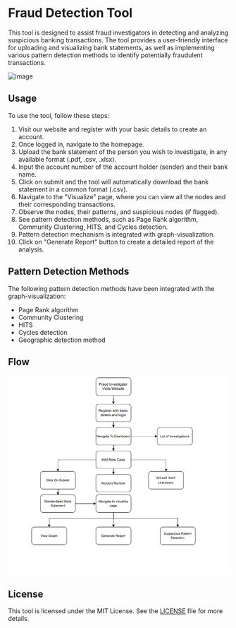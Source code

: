 # Fraud Detection Tool

This tool is designed to assist fraud investigators in detecting and analyzing suspicious banking transactions. The tool provides a user-friendly interface for uploading and visualizing bank statements, as well as implementing various pattern detection methods to identify potentially fraudulent transactions.

![image](https://user-images.githubusercontent.com/59064326/231652965-cd76678b-d5a6-4205-ba79-1f004e01fba4.png)


## Usage

To use the tool, follow these steps:

1. Visit our website and register with your basic details to create an account.
2. Once logged in, navigate to the homepage.
3. Upload the bank statement of the person you wish to investigate, in any available format (.pdf, .csv, .xlsx).
4. Input the account number of the account holder (sender) and their bank name.
5. Click on submit and the tool will automatically download the bank statement in a common format (.csv).
6. Navigate to the "Visualize" page, where you can view all the nodes and their corresponding transactions.
7. Observe the nodes, their patterns, and suspicious nodes (if flagged).
8. See pattern detection methods, such as Page Rank algorithm, Community Clustering, HITS, and Cycles detection.
9. Pattern detection mechanism is integrated with graph-visualization.
10. Click on "Generate Report" button to create a detailed report of the analysis.

## Pattern Detection Methods

The following pattern detection methods have been integrated with the graph-visualization:

- Page Rank algorithm
- Community Clustering
- HITS
- Cycles detection
- Geographic detection method

## Flow

![](https://github.com/gaurishewale20/crypto_GRANT/blob/main/flowchart.png?raw=true)

## License

This tool is licensed under the MIT License. See the [LICENSE](LICENSE) file for more details.

